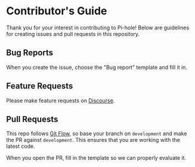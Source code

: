 # Contributor's Guide
Thank you for your interest in contributing to Pi-hole! Below are guidelines for
creating issues and pull requests in this repository.

## Bug Reports
When you create the issue, choose the "Bug report" template and fill it in.

## Feature Requests
Please make feature requests on
[Discourse](https://discourse.pi-hole.net/c/feature-requests).

## Pull Requests
This repo follows [Git Flow], so base your branch on `development` and make the
PR against `development`. This ensures that you are working with the latest
code.

When you open the PR, fill in the template so we can properly evaluate it.

[Git Flow]: https://nvie.com/posts/a-successful-git-branching-model/
